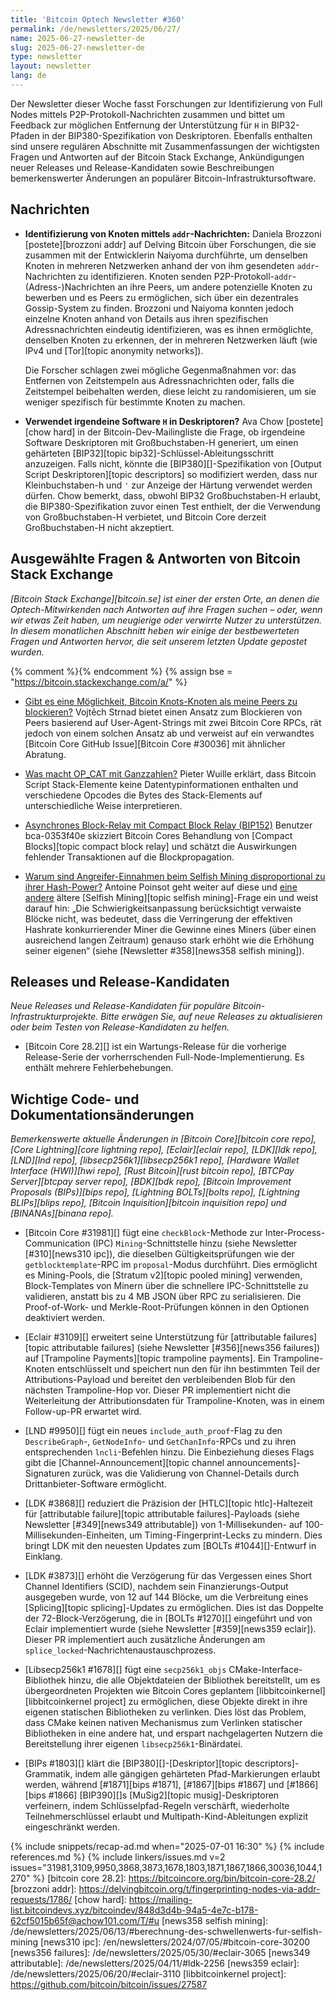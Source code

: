 ```yaml
---
title: 'Bitcoin Optech Newsletter #360'
permalink: /de/newsletters/2025/06/27/
name: 2025-06-27-newsletter-de
slug: 2025-06-27-newsletter-de
type: newsletter
layout: newsletter
lang: de
---
```

Der Newsletter dieser Woche fasst Forschungen zur Identifizierung von Full Nodes mittels
P2P-Protokoll-Nachrichten zusammen und bittet um Feedback zur möglichen Entfernung der
Unterstützung für `H` in BIP32-Pfaden in der BIP380-Spezifikation von Deskriptoren.
Ebenfalls enthalten sind unsere regulären Abschnitte mit Zusammenfassungen der wichtigsten
Fragen und Antworten auf der Bitcoin Stack Exchange, Ankündigungen neuer Releases und
Release-Kandidaten sowie Beschreibungen bemerkenswerter Änderungen an populärer
Bitcoin-Infrastruktursoftware.

## Nachrichten

- **Identifizierung von Knoten mittels `addr`-Nachrichten:**
  Daniela Brozzoni [postete][brozzoni addr] auf Delving Bitcoin über Forschungen, die sie
  zusammen mit der Entwicklerin Naiyoma durchführte, um denselben Knoten in mehreren Netzwerken
  anhand der von ihm gesendeten `addr`-Nachrichten zu identifizieren. Knoten senden
  P2P-Protokoll-`addr`-(Adress-)Nachrichten an ihre Peers, um andere potenzielle Knoten
  zu bewerben und es Peers zu ermöglichen, sich über ein dezentrales Gossip-System zu
  finden. Brozzoni und Naiyoma konnten jedoch einzelne Knoten anhand von Details aus
  ihren spezifischen Adressnachrichten eindeutig identifizieren, was es ihnen ermöglichte,
  denselben Knoten zu erkennen, der in mehreren Netzwerken läuft (wie IPv4 und
  [Tor][topic anonymity networks]).

  Die Forscher schlagen zwei mögliche Gegenmaßnahmen vor: das Entfernen von Zeitstempeln
  aus Adressnachrichten oder, falls die Zeitstempel beibehalten werden, diese leicht zu
  randomisieren, um sie weniger spezifisch für bestimmte Knoten zu machen.

- **Verwendet irgendeine Software `H` in Deskriptoren?**
  Ava Chow [postete][chow hard] in der Bitcoin-Dev-Mailingliste die Frage, ob irgendeine
  Software Deskriptoren mit Großbuchstaben-H generiert, um einen gehärteten
  [BIP32][topic bip32]-Schlüssel-Ableitungsschritt anzuzeigen. Falls nicht, könnte die
  [BIP380][]-Spezifikation von [Output Script Deskriptoren][topic descriptors] so
  modifiziert werden, dass nur Kleinbuchstaben-h und `'` zur Anzeige der Härtung
  verwendet werden dürfen. Chow bemerkt, dass, obwohl BIP32 Großbuchstaben-H erlaubt,
  die BIP380-Spezifikation zuvor einen Test enthielt, der die Verwendung von
  Großbuchstaben-H verbietet, und Bitcoin Core derzeit Großbuchstaben-H nicht akzeptiert.

## Ausgewählte Fragen & Antworten von Bitcoin Stack Exchange

*[Bitcoin Stack Exchange][bitcoin.se] ist einer der ersten Orte, an denen die
Optech-Mitwirkenden nach Antworten auf ihre Fragen suchen – oder, wenn wir etwas Zeit
haben, um neugierige oder verwirrte Nutzer zu unterstützen. In diesem monatlichen
Abschnitt heben wir einige der bestbewerteten Fragen und Antworten hervor, die seit
unserem letzten Update gepostet wurden.*

{% comment %}<!-- https://bitcoin.stackexchange.com/search?tab=votes&q=created%3A1m..%20is%3Aanswer -->{% endcomment %}
{% assign bse = "https://bitcoin.stackexchange.com/a/" %}

- [Gibt es eine Möglichkeit, Bitcoin Knots-Knoten als meine Peers zu blockieren?]({{bse}}127456)
  Vojtěch Strnad bietet einen Ansatz zum Blockieren von Peers basierend auf
  User-Agent-Strings mit zwei Bitcoin Core RPCs, rät jedoch von einem solchen Ansatz ab
  und verweist auf ein verwandtes [Bitcoin Core GitHub Issue][Bitcoin Core #30036] mit
  ähnlicher Abratung.

- [Was macht OP_CAT mit Ganzzahlen?]({{bse}}127436)
  Pieter Wuille erklärt, dass Bitcoin Script Stack-Elemente keine Datentypinformationen
  enthalten und verschiedene Opcodes die Bytes des Stack-Elements auf unterschiedliche
  Weise interpretieren.

- [Asynchrones Block-Relay mit Compact Block Relay (BIP152)]({{bse}}127420)
  Benutzer bca-0353f40e skizziert Bitcoin Cores Behandlung von [Compact Blocks][topic
  compact block relay] und schätzt die Auswirkungen fehlender Transaktionen auf die
  Blockpropagation.

- [Warum sind Angreifer-Einnahmen beim Selfish Mining disproportional zu ihrer Hash-Power?]({{bse}}53030)
  Antoine Poinsot geht weiter auf diese und [eine andere]({{bse}}125682) ältere [Selfish
  Mining][topic selfish mining]-Frage ein und weist darauf hin: „Die Schwierigkeitsanpassung
  berücksichtigt verwaiste Blöcke nicht, was bedeutet, dass die Verringerung der
  effektiven Hashrate konkurrierender Miner die Gewinne eines Miners (über einen
  ausreichend langen Zeitraum) genauso stark erhöht wie die Erhöhung seiner eigenen“
  (siehe [Newsletter #358][news358 selfish mining]).

## Releases und Release-Kandidaten

*Neue Releases und Release-Kandidaten für populäre Bitcoin-Infrastrukturprojekte.
Bitte erwägen Sie, auf neue Releases zu aktualisieren oder beim Testen von
Release-Kandidaten zu helfen.*

- [Bitcoin Core 28.2][] ist ein Wartungs-Release für die vorherige Release-Serie der
  vorherrschenden Full-Node-Implementierung. Es enthält mehrere Fehlerbehebungen.

## Wichtige Code- und Dokumentationsänderungen

*Bemerkenswerte aktuelle Änderungen in [Bitcoin Core][bitcoin core repo], [Core
Lightning][core lightning repo], [Eclair][eclair repo], [LDK][ldk repo], [LND][lnd repo],
[libsecp256k1][libsecp256k1 repo], [Hardware Wallet Interface (HWI)][hwi repo],
[Rust Bitcoin][rust bitcoin repo], [BTCPay Server][btcpay server repo], [BDK][bdk repo],
[Bitcoin Improvement Proposals (BIPs)][bips repo], [Lightning BOLTs][bolts repo],
[Lightning BLIPs][blips repo], [Bitcoin Inquisition][bitcoin inquisition repo] und
[BINANAs][binana repo].*

- [Bitcoin Core #31981][] fügt eine `checkBlock`-Methode zur Inter-Process-Communication
  (IPC) `Mining`-Schnittstelle hinzu (siehe Newsletter [#310][news310 ipc]), die
  dieselben Gültigkeitsprüfungen wie der `getblocktemplate`-RPC im `proposal`-Modus
  durchführt. Dies ermöglicht es Mining-Pools, die [Stratum v2][topic pooled mining]
  verwenden, Block-Templates von Minern über die schnellere IPC-Schnittstelle zu
  validieren, anstatt bis zu 4 MB JSON über RPC zu serialisieren. Die Proof-of-Work-
  und Merkle-Root-Prüfungen können in den Optionen deaktiviert werden.

- [Eclair #3109][] erweitert seine Unterstützung für [attributable failures][topic
  attributable failures] (siehe Newsletter [#356][news356 failures]) auf [Trampoline
  Payments][topic trampoline payments]. Ein Trampoline-Knoten entschlüsselt und
  speichert nun den für ihn bestimmten Teil der Attributions-Payload und bereitet den
  verbleibenden Blob für den nächsten Trampoline-Hop vor. Dieser PR implementiert nicht
  die Weiterleitung der Attributionsdaten für Trampoline-Knoten, was in einem
  Follow-up-PR erwartet wird.

- [LND #9950][] fügt ein neues `include_auth_proof`-Flag zu den `DescribeGraph`-,
  `GetNodeInfo`- und `GetChanInfo`-RPCs und zu ihren entsprechenden `lncli`-Befehlen
  hinzu. Die Einbeziehung dieses Flags gibt die [Channel-Announcement][topic channel
  announcements]-Signaturen zurück, was die Validierung von Channel-Details durch
  Drittanbieter-Software ermöglicht.

- [LDK #3868][] reduziert die Präzision der [HTLC][topic htlc]-Haltezeit für
  [attributable failure][topic attributable failures]-Payloads (siehe Newsletter
  [#349][news349 attributable]) von 1-Millisekunden- auf 100-Millisekunden-Einheiten,
  um Timing-Fingerprint-Lecks zu mindern. Dies bringt LDK mit den neuesten Updates zum
  [BOLTs #1044][]-Entwurf in Einklang.

- [LDK #3873][] erhöht die Verzögerung für das Vergessen eines Short Channel Identifiers
  (SCID), nachdem sein Finanzierungs-Output ausgegeben wurde, von 12 auf 144 Blöcke, um
  die Verbreitung eines [Splicing][topic splicing]-Updates zu ermöglichen. Dies ist das
  Doppelte der 72-Block-Verzögerung, die in [BOLTs #1270][] eingeführt und von Eclair
  implementiert wurde (siehe Newsletter [#359][news359 eclair]). Dieser PR implementiert
  auch zusätzliche Änderungen am `splice_locked`-Nachrichtenaustauschprozess.

- [Libsecp256k1 #1678][] fügt eine `secp256k1_objs` CMake-Interface-Bibliothek hinzu,
  die alle Objektdateien der Bibliothek bereitstellt, um es übergeordneten Projekten wie
  Bitcoin Cores geplantem [libbitcoinkernel][libbitcoinkernel project] zu ermöglichen,
  diese Objekte direkt in ihre eigenen statischen Bibliotheken zu verlinken. Dies löst
  das Problem, dass CMake keinen nativen Mechanismus zum Verlinken statischer
  Bibliotheken in eine andere hat, und erspart nachgelagerten Nutzern die Bereitstellung
  ihrer eigenen `libsecp256k1`-Binärdatei.

- [BIPs #1803][] klärt die [BIP380][]-[Deskriptor][topic descriptors]-Grammatik, indem
  alle gängigen gehärteten Pfad-Markierungen erlaubt werden, während [#1871][bips #1871],
  [#1867][bips #1867] und [#1866][bips #1866] [BIP390][]s [MuSig2][topic
  musig]-Deskriptoren verfeinern, indem Schlüsselpfad-Regeln verschärft, wiederholte
  Teilnehmerschlüssel erlaubt und Multipath-Kind-Ableitungen explizit eingeschränkt
  werden.

{% include snippets/recap-ad.md when="2025-07-01 16:30" %}
{% include references.md %}
{% include linkers/issues.md v=2 issues="31981,3109,9950,3868,3873,1678,1803,1871,1867,1866,30036,1044,1270" %}
[bitcoin core 28.2]: https://bitcoincore.org/bin/bitcoin-core-28.2/
[brozzoni addr]: https://delvingbitcoin.org/t/fingerprinting-nodes-via-addr-requests/1786/
[chow hard]: https://mailing-list.bitcoindevs.xyz/bitcoindev/848d3d4b-94a5-4e7c-b178-62cf5015b65f@achow101.com/T/#u
[news358 selfish mining]: /de/newsletters/2025/06/13/#berechnung-des-schwellenwerts-fur-selfish-mining
[news310 ipc]: /en/newsletters/2024/07/05/#bitcoin-core-30200
[news356 failures]: /de/newsletters/2025/05/30/#eclair-3065
[news349 attributable]: /de/newsletters/2025/04/11/#ldk-2256
[news359 eclair]: /de/newsletters/2025/06/20/#eclair-3110
[libbitcoinkernel project]: https://github.com/bitcoin/bitcoin/issues/27587

